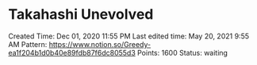 # Takahashi Unevolved

Created Time: Dec 01, 2020 11:55 PM
Last edited time: May 20, 2021 9:55 AM
Pattern: https://www.notion.so/Greedy-ea1f204b1d0b40e89fdb87f6dc8055d3
Points: 1600
Status: waiting